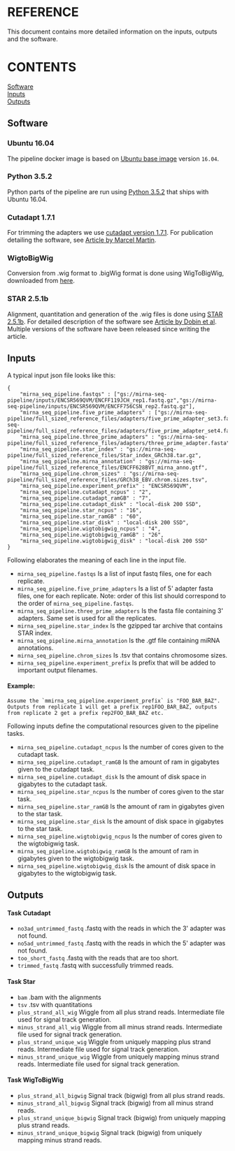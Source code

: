 # REFERENCE

This document contains more detailed information on the inputs, outputs and the software.

# CONTENTS

[Software](reference.md#software)  
[Inputs](reference.md#inputs)  
[Outputs](reference.md#outputs)

## Software

### Ubuntu 16.04

The pipeline docker image is based on [Ubuntu base image](https://hub.docker.com/_/ubuntu/) version `16.04`.

### Python 3.5.2

Python parts of the pipeline are run using [Python 3.5.2](https://www.python.org/download/releases/3.5.2/) that ships with Ubuntu 16.04.

### Cutadapt 1.7.1

For trimming the adapters we use [cutadapt version 1.7.1](https://cutadapt.readthedocs.io/en/stable/). For publication detailing the software, see [Article by Marcel Martin](http://journal.embnet.org/index.php/embnetjournal/article/view/200).

### WigtoBigWig

Conversion from .wig format to .bigWig format is done using WigToBigWig, downloaded from [here](http://hgdownload.soe.ucsc.edu/admin/exe/linux.x86_64/wigToBigWig).

### STAR 2.5.1b

Alignment, quantitation and generation of the .wig files is done using [STAR 2.5.1b](https://github.com/alexdobin/STAR/releases/tag/2.5.1b). For detailed description of the software see [Article by Dobin et al](https://www.ncbi.nlm.nih.gov/pubmed/23104886). Multiple versions of the software have been released since writing the article.

## Inputs

A typical input json file looks like this:

```
{
    "mirna_seq_pipeline.fastqs" : ["gs://mirna-seq-pipeline/inputs/ENCSR569QVM/ENCFF119JCH_rep1.fastq.gz","gs://mirna-seq-pipeline/inputs/ENCSR569QVM/ENCFF756CSN_rep2.fastq.gz"],
    "mirna_seq_pipeline.five_prime_adapters" : ["gs://mirna-seq-pipeline/full_sized_reference_files/adapters/five_prime_adapter_set3.fasta","gs://mirna-seq-pipeline/full_sized_reference_files/adapters/five_prime_adapter_set4.fasta"],
    "mirna_seq_pipeline.three_prime_adapters" : "gs://mirna-seq-pipeline/full_sized_reference_files/adapters/three_prime_adapter.fasta",
    "mirna_seq_pipeline.star_index" : "gs://mirna-seq-pipeline/full_sized_reference_files/Star_index_GRCh38.tar.gz",
    "mirna_seq_pipeline.mirna_annotation" : "gs://mirna-seq-pipeline/full_sized_reference_files/ENCFF628BVT_mirna_anno.gtf",
    "mirna_seq_pipeline.chrom_sizes" : "gs://mirna-seq-pipeline/full_sized_reference_files/GRCh38_EBV.chrom.sizes.tsv",
    "mirna_seq_pipeline.experiment_prefix" : "ENCSR569QVM",
    "mirna_seq_pipeline.cutadapt_ncpus" : "2",
    "mirna_seq_pipeline.cutadapt_ramGB" : "7",
    "mirna_seq_pipeline.cutadapt_disk" : "local-disk 200 SSD",
    "mirna_seq_pipeline.star_ncpus" : "16",
    "mirna_seq_pipeline.star_ramGB" : "60",
    "mirna_seq_pipeline.star_disk" : "local-disk 200 SSD",
    "mirna_seq_pipeline.wigtobigwig_ncpus" : "4",
    "mirna_seq_pipeline.wigtobigwig_ramGB" : "26",
    "mirna_seq_pipeline.wigtobigwig_disk" : "local-disk 200 SSD"
}
```

Following elaborates the meaning of each line in the input file.

* `mirna_seq_pipeline.fastqs` Is a list of input fastq files, one for each replicate.
* `mirna_seq_pipeline.five_prime_adapters` Is a list of 5' adapter fasta files, one for each replicate. Note: order of this list should correspond to the order of `mirna_seq_pipeline.fastqs`.
* `mirna_seq_pipeline.three_prime_adapters` Is the fasta file containing 3' adapters. Same set is used for all the replicates.
* `mirna_seq_pipeline.star_index` Is the gzipped tar archive that contains STAR index. 
* `mirna_seq_pipeline.mirna_annotation` Is the .gtf file containing miRNA annotations.
* `mirna_seq_pipeline.chrom_sizes` Is .tsv that contains chromosome sizes.
* `mirna_seq_pipeline.experiment_prefix` Is prefix that will be added to important output filenames.

#### Example: 
    
    Assume the `mmirna_seq_pipeline.experiment_prefix` is "FOO_BAR_BAZ". Outputs from replicate 1 will get a prefix rep1FOO_BAR_BAZ, outputs from replicate 2 get a prefix rep2FOO_BAR_BAZ etc.

Following inputs define the computational resources given to the pipeline tasks.

* `mirna_seq_pipeline.cutadapt_ncpus` Is the number of cores given to the cutadapt task.
* `mirna_seq_pipeline.cutadapt_ramGB` Is the amount of ram in gigabytes given to the cutadapt task.
* `mirna_seq_pipeline.cutadapt_disk` Is the amount of disk space in gigabytes to the cutadapt task.
* `mirna_seq_pipeline.star_ncpus` Is the number of cores given to the star task.
* `mirna_seq_pipeline.star_ramGB` Is the amount of ram in gigabytes given to the star task.
* `mirna_seq_pipeline.star_disk` Is the amount of disk space in gigabytes to the star task.
* `mirna_seq_pipeline.wigtobigwig_ncpus` Is the number of cores given to the wigtobigwig task.
* `mirna_seq_pipeline.wigtobigwig_ramGB` Is the amount of ram in gigabytes given to the wigtobigwig task.
* `mirna_seq_pipeline.wigtobigwig_disk` Is the amount of disk space in gigabytes to the wigtobigwig task.

## Outputs

#### Task Cutadapt

* `no3ad_untrimmed_fastq` .fastq with the reads in which the 3' adapter was not found.
* `no5ad_untrimmed_fastq` .fastq with the reads in which the 5' adapter was not found.
* `too_short_fastq` .fastq with the reads that are too short.
* `trimmed_fastq` .fastq with successfully trimmed reads.

#### Task Star

* `bam` .bam with the alignments
* `tsv` .tsv with quantitations
* `plus_strand_all_wig` Wiggle from all plus strand reads. Intermediate file used for signal track generation.
* `minus_strand_all_wig` Wiggle from all minus strand reads. Intermediate file used for signal track generation.
* `plus_strand_unique_wig` Wiggle from uniquely mapping plus strand reads. Intermediate file used for signal track generation.
* `minus_strand_unique_wig` Wiggle from uniquely mapping minus strand reads. Intermediate file used for signal track generation.

#### Task WigToBigWig

* `plus_strand_all_bigwig` Signal track (bigwig) from all plus strand reads.
* `minus_strand_all_bigwig` Signal track (bigwig) from all minus strand reads.
* `plus_strand_unique_bigwig` Signal track (bigwig) from uniquely mapping plus strand reads.
* `minus_strand_unique_bigwig` Signal track (bigwig) from uniquely mapping minus strand reads.
